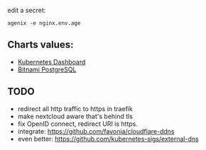 edit a secret:

```
agenix -e nginx.env.age
```

## Charts values:

* [Kubernetes Dashboard](https://artifacthub.io/packages/helm/k8s-dashboard/kubernetes-dashboard)
* [Bitnami PostgreSQL](https://artifacthub.io/packages/helm/bitnami/postgresql)


## TODO

* redirect all http traffic to https in traefik
* make nextcloud aware that's behind tls
* fix OpenID connect, redirect URI is https.
* integrate: https://github.com/favonia/cloudflare-ddns
* even better: https://github.com/kubernetes-sigs/external-dns
